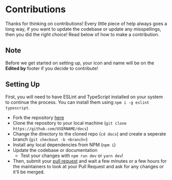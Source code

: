 # Contributions
Thanks for thinking on contributions! Every little piece of help always goes a long way, if you want to update the codebase or update any misspellings, then you did the right choice! Read below of how to make a contribution.

## Note
Before we get started on setting up, your icon and name will be on the **Edited by** footer if you decide to contribute!

## Setting Up
First, you will need to have ESLint and TypeScript installed on your system to continue the process. You can install them using ``npm i -g eslint typescript``.

- Fork the repository [here](https://github.com/auguwu/docs/fork)
- Clone the repository to your local machine (``git clone https://github.com/USERNAME/docs``)
- Change the directory to the cloned repo (``cd docs``) and create a seperate branch (``git checkout -b <branch>``)
- Install any local dependencies from NPM (``npm i``)
- Update the codebase or documentation
  - Test your changes with ``npm run dev`` or ``yarn dev``!
- Then, submit your [pull request](https://github.com/auguwu/docs/compare) and wait a few minutes or a few hours for the maintainers to look at your Pull Request and ask for any changes or it'll be merged.